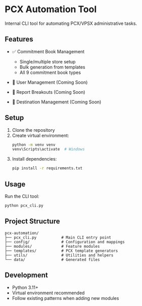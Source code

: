 # PCX Automation Tool

Internal CLI tool for automating PCX/VPSX administrative tasks.

## Features

- ✅ Commitment Book Management
  - Single/multiple store setup
  - Bulk generation from templates
  - All 9 commitment book types
  
- 🚧 User Management (Coming Soon)
- 🚧 Report Breakouts (Coming Soon)  
- 🚧 Destination Management (Coming Soon)

## Setup

1. Clone the repository
2. Create virtual environment:
   ```bash
   python -m venv venv
   venv\Scripts\activate  # Windows
   ```
3. Install dependencies:
   ```bash
   pip install -r requirements.txt
   ```

## Usage

Run the CLI tool:
```bash
python pcx_cli.py
```

## Project Structure

```
pcx-automation/
├── pcx_cli.py           # Main CLI entry point
├── config/              # Configuration and mappings
├── modules/             # Feature modules
├── templates/           # PCX template generators
├── utils/               # Utilities and helpers
└── data/                # Generated files
```

## Development

- Python 3.11+
- Virtual environment recommended
- Follow existing patterns when adding new modules
